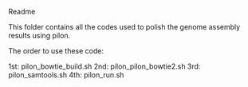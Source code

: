 Readme

This folder contains all the codes used to polish the genome assembly results using pilon.

The order to use these code:

1st: pilon_bowtie_build.sh
2nd: pilon_pilon_bowtie2.sh
3rd: pilon_samtools.sh
4th: pilon_run.sh
